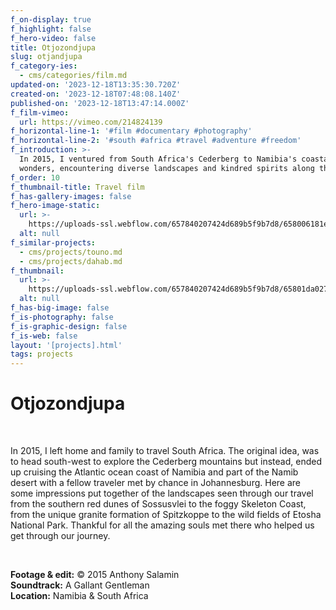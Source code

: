 ```yaml
---
f_on-display: true
f_highlight: false
f_hero-video: false
title: Otjozondjupa
slug: otjandjupa
f_category-ies:
  - cms/categories/film.md
updated-on: '2023-12-18T13:35:30.720Z'
created-on: '2023-12-18T07:48:08.140Z'
published-on: '2023-12-18T13:47:14.000Z'
f_film-vimeo:
  url: https://vimeo.com/214824139
f_horizontal-line-1: '#film #documentary #photography'
f_horizontal-line-2: '#south #africa #travel #adventure #freedom'
f_introduction: >-
  In 2015, I ventured from South Africa's Cederberg to Namibia's coastal
  wonders, encountering diverse landscapes and kindred spirits along the way.
f_order: 10
f_thumbnail-title: Travel film
f_has-gallery-images: false
f_hero-image-static:
  url: >-
    https://uploads-ssl.webflow.com/657840207424d689b5f9b7d8/658006181e4456cfd6ee0f28_21.jpg
  alt: null
f_similar-projects:
  - cms/projects/touno.md
  - cms/projects/dahab.md
f_thumbnail:
  url: >-
    https://uploads-ssl.webflow.com/657840207424d689b5f9b7d8/65801da02736ba720e4f6494_thumbnail.jpg
  alt: null
f_has-big-image: false
f_is-photography: false
f_is-graphic-design: false
f_is-web: false
layout: '[projects].html'
tags: projects
---
```


Otjozondjupa
============

‍

In 2015, I left home and family to travel South Africa. The original idea, was to head south-west to explore the Cederberg mountains but instead, ended up cruising the Atlantic ocean coast of Namibia and part of the Namib desert with a fellow traveler met by chance in Johannesburg. Here are some impressions put together of the landscapes seen through our travel from the southern red dunes of Sossusvlei to the foggy Skeleton Coast, from the unique granite formation of Spitzkoppe to the wild fields of Etosha National Park. Thankful for all the amazing souls met there who helped us get through our journey.

‍

**Footage & edit:** © 2015 Anthony Salamin  
**Soundtrack:** A Gallant Gentleman  
**Location:** Namibia & South Africa
